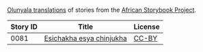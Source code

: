 [Olunyala translations](http://my.africanstorybook.org/language/olunyala) of stories from the [African Storybook Project](http://my.africanstorybook.org).

Story ID | Title | License
-------- | ----- | -------
0081 | [Esichakha esya chinjukha](http://africanstorybook.org/stories/esichakha-esya-chinjukha) | [CC-BY](https://creativecommons.org/licenses/by/4.0/)
